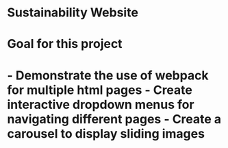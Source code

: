 # Sustainability Website

<h1>Goal for this project<h1>
- Demonstrate the use of webpack for multiple html pages
- Create interactive dropdown menus for navigating different pages
- Create a carousel to display sliding images
